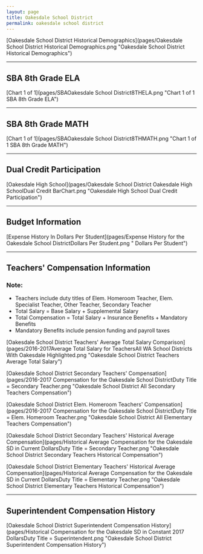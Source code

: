 ```yaml
---
layout: page
title: Oakesdale School District
permalink: oakesdale school district
---
```



[Oakesdale School District Historical Demographics](pages/Oakesdale School District Historical Demographics.png "Oakesdale School District Historical Demographics")

___

## SBA 8th Grade ELA

[Chart 1 of 1](pages/SBAOakesdale School District8THELA.png "Chart 1 of 1 SBA 8th Grade ELA")


___

## SBA 8th Grade MATH

[Chart 1 of 1](pages/SBAOakesdale School District8THMATH.png "Chart 1 of 1 SBA 8th Grade MATH")


___

## Dual Credit Participation

[Oakesdale High School](pages/Oakesdale School District Oakesdale High SchoolDual Credit BarChart.png "Oakesdale High School Dual Credit Participation")


___

## Budget Information

[Expense History In Dollars Per Student](pages/Expense History for the Oakesdale School DistrictDollars Per Student.png " Dollars Per Student")


___

## Teachers' Compensation Information
### Note:
- Teachers include duty titles of Elem. Homeroom Teacher, Elem. Specialist Teacher, Other Teacher, Secondary Teacher
- Total Salary = Base Salary + Supplemental Salary
- Total Compensation = Total Salary + Insurance Benefits + Mandatory Benefits
- Mandatory Benefits include pension funding and payroll taxes

[Oakesdale School District Teachers' Average Total Salary Comparison](pages/2016-2017Average Total Salary for TeachersAll WA School Districts With Oakesdale Highlighted.png "Oakesdale School District Teachers Average Total Salary")

[Oakesdale School District Secondary Teachers' Compensation](pages/2016-2017 Compensation for the Oakesdale School DistrictDuty Title = Secondary Teacher.png "Oakesdale School District All Secondary Teachers Compensation")

[Oakesdale School District Elem. Homeroom Teachers' Compensation](pages/2016-2017 Compensation for the Oakesdale School DistrictDuty Title = Elem. Homeroom Teacher.png "Oakesdale School District All Elementary Teachers Compensation")

[Oakesdale School District Secondary Teachers' Historical Average Compensation](pages/Historical Average Compensation for the Oakesdale SD in Current DollarsDuty Title = Secondary Teacher.png "Oakesdale School District Secondary Teachers Historical Compensation")

[Oakesdale School District Elementary Teachers' Historical Average Compensation](pages/Historical Average Compensation for the Oakesdale SD in Current DollarsDuty Title = Elementary Teacher.png "Oakesdale School District Elementary Teachers Historical Compensation")


___

## Superintendent Compensation History

[Oakesdale School District Superintendent Compensation History](pages/Historical Compensation for the Oakesdale SD in Constant 2017 DollarsDuty Title = Superintendent.png "Oakesdale School District Superintendent Compensation History")


